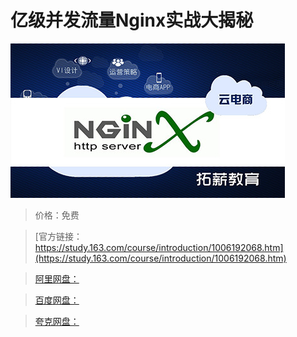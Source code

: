 # 亿级并发流量Nginx实战大揭秘

![img](../../../assets/study163/free/4da26f1b-9ff0-46a8-aca6-6f5af185870d.jpg)

> 价格：免费

> [官方链接：https://study.163.com/course/introduction/1006192068.htm](https://study.163.com/course/introduction/1006192068.htm)

> [阿里网盘：]()

> [百度网盘：]()

> [夸克网盘：]()
